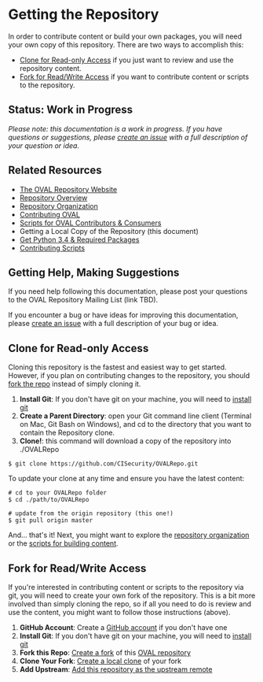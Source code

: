 # Getting the Repository

In order to contribute content or build your own packages, you will need your own copy of this 
repository. There are two ways to accomplish this:

- [Clone for Read-only Access](#clone-for-read-only-access) if you just want to review and use the repository content.
- [Fork for Read/Write Access](#fork-for-readwrite-access) if you want to contribute content or scripts to the repository.

## Status: Work in Progress
*Please note: this documentation is a work in progress. If you have questions or suggestions, 
please [create an issue](https://github.com/CISecurity/OVALRepo/issues/new) with a full
description of your question or idea.*

## Related Resources

- [The OVAL Repository Website](https://oval.cisecurity.org/)
- [Repository Overview](./README.md)
- [Repository Organization](./repository/README.md)
- [Contributing OVAL](./CONTRIBUTING.md)
- [Scripts for OVAL Contributors & Consumers](./scripts/README.md)
 - Getting a Local Copy of the Repository (this document)
 - [Get Python 3.4 & Required Packages](./scripts/README.scripting.setup.md)
 - [Contributing Scripts](./scripts/CONTRIBUTING.md)

## Getting Help, Making Suggestions

If you need help following this documentation, please post your questions to the 
OVAL Repository Mailing List (link TBD).

If you encounter a bug or have ideas for improving this documentation, please 
[create an issue](https://github.com/CISecurity/OVALRepo/issues/new) with a full
description of your bug or idea.

## Clone for Read-only Access

Cloning this repository is the fastest and easiest way to get started. However, if you plan on 
contributing changes to the repository, you should [fork the repo](#fork-for-read-write-access) instead of simply cloning it.

1. **Install Git**: If you don't have git on your machine, you will need to [install git](https://git-scm.com/downloads)
2. **Create a Parent Directory**: open your Git command line client (Terminal on Mac, Git Bash on Windows), and cd to the directory 
that you want to contain the Repository clone.
3. **Clone!**: this command will download a copy of the repository into ./OVALRepo

```Shell
$ git clone https://github.com/CISecurity/OVALRepo.git
```

To update your clone at any time and ensure you have the latest content:

```Shell
# cd to your OVALRepo folder
$ cd ./path/to/OVALRepo

# update from the origin repository (this one!)
$ git pull origin master
```

And... that's it! Next, you might want to explore the [repository organization](./repository/README.md) or 
the [scripts for building content](./scripts/README.md).

## Fork for Read/Write Access

If you're interested in contributing content or scripts to the repository via git, you will need to create your own
fork of the repository. This is a bit more involved than simply cloning the repo, so if all you need to do is review
and use the content, you might want to follow those instructions (above).

1. **GitHub Account**: Create a [GitHub account](https://github.com) if you don't have one
2. **Install Git**: If you don't have git on your machine, you will need to [install git](https://help.github.com/articles/set-up-git/)
3. **Fork this Repo**: [Create a fork](https://help.github.com/articles/fork-a-repo/) of this [OVAL repository](https://github.com/CISecurity/OVALRepo) 
4. **Clone Your Fork**: [Create a local clone](https://help.github.com/articles/fork-a-repo/) of your fork
5. **Add Upstream**: [Add this repository as the upstream remote](https://help.github.com/articles/configuring-a-remote-for-a-fork/)
